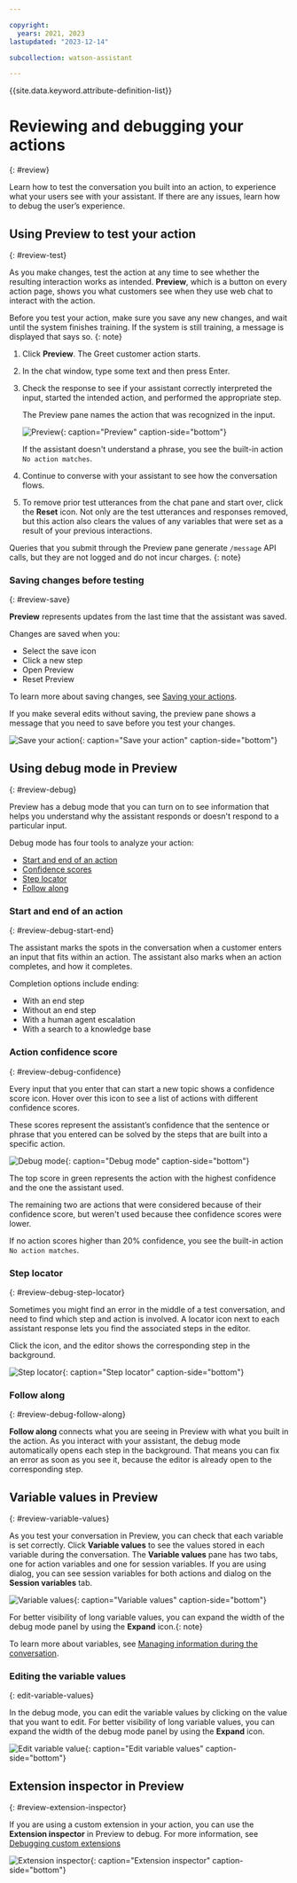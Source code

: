 ```yaml
---

copyright:
  years: 2021, 2023
lastupdated: "2023-12-14"

subcollection: watson-assistant

---
```


{{site.data.keyword.attribute-definition-list}}



# Reviewing and debugging your actions
{: #review}

Learn how to test the conversation you built into an action, to experience what your users see with your assistant. If there are any issues, learn how to debug the user’s experience.

## Using Preview to test your action
{: #review-test}

As you make changes, test the action at any time to see whether the resulting interaction works as intended. **Preview**, which is a button on every action page, shows you what customers see when they use web chat to interact with the action.

Before you test your action, make sure you save any new changes, and wait until the system finishes training. If the system is still training, a message is displayed that says so.
{: note}

1.  Click **Preview**. The Greet customer action starts.

1.  In the chat window, type some text and then press Enter.

1.  Check the response to see if your assistant correctly interpreted the input, started the intended action, and performed the appropriate step.

    The Preview pane names the action that was recognized in the input. 

    ![Preview](images/review-preview.png){: caption="Preview" caption-side="bottom"}
    
    If the assistant doesn't understand a phrase, you see the built-in action `No action matches`.

1.  Continue to converse with your assistant to see how the conversation flows.

1.  To remove prior test utterances from the chat pane and start over, click the **Reset** icon. Not only are the test utterances and responses removed, but this action also clears the values of any variables that were set as a result of your previous interactions.

Queries that you submit through the Preview pane generate `/message` API calls, but they are not logged and do not incur charges.
{: note}

### Saving changes before testing
{: #review-save}

**Preview** represents updates from the last time that the assistant was saved. 

Changes are saved when you:
-   Select the save icon
-   Click a new step
-   Open Preview
-   Reset Preview

To learn more about saving changes, see [Saving your actions](/docs/watson-assistant?topic=watson-assistant-save-actions).

If you make several edits without saving, the preview pane shows a message that you need to save before you test your changes. 

![Save your action](images/review-preview-save.png){: caption="Save your action" caption-side="bottom"}

## Using debug mode in Preview
{: #review-debug}

Preview has a debug mode that you can turn on to see information that helps you understand why the assistant responds or doesn't respond to a particular input.

Debug mode has four tools to analyze your action:

-   [Start and end of an action](#review-debug-start-end)
-   [Confidence scores](#review-debug-confidence)
-   [Step locator](#review-debug-step-locator)
-   [Follow along](#review-debug-follow-along)

### Start and end of an action
{: #review-debug-start-end}

The assistant marks the spots in the conversation when a customer enters an input that fits within an action. The assistant also marks when an action completes, and how it completes. 

Completion options include ending:
-   With an end step
-   Without an end step
-   With a human agent escalation
-   With a search to a knowledge base

### Action confidence score
{: #review-debug-confidence}

Every input that you enter that can start a new topic shows a confidence score icon. Hover over this icon to see a list of actions with different confidence scores.

These scores represent the assistant’s confidence that the sentence or phrase that you entered can be solved by the steps that are built into a specific action.

![Debug mode](images/rn-debug-confidence.png){: caption="Debug mode" caption-side="bottom"}

The top score in green represents the action with the highest confidence and the one the assistant used.

The remaining two are actions that were considered because of their confidence score, but weren't used because thee confidence scores were lower.

If no action scores higher than 20% confidence, you see the built-in action `No action matches`.

### Step locator
{: #review-debug-step-locator}

Sometimes you might find an error in the middle of a test conversation, and need to find which step and action is involved. A locator icon next to each assistant response lets you find the associated steps in the editor.

Click the icon, and the editor shows the corresponding step in the background.

![Step locator](images/review-step-locator.png){: caption="Step locator" caption-side="bottom"}

### Follow along
{: #review-debug-follow-along}

**Follow along** connects what you are seeing in Preview with what you built in the action. As you interact with your assistant, the debug mode automatically opens each step in the background. That means you can fix an error as soon as you see it, because the editor is already open to the corresponding step.

## Variable values in Preview
{: #review-variable-values}

As you test your conversation in Preview, you can check that each variable is set correctly. Click **Variable values** to see the values stored in each variable during the conversation. The **Variable values** pane has two tabs, one for action variables and one for session variables. If you are using dialog, you can see session variables for both actions and dialog on the **Session variables** tab.

![Variable values](images/expand-debug-mode.png){: caption="Variable values" caption-side="bottom"}

For better visibility of long variable values, you can expand the width of the debug mode panel by using the **Expand** icon.{: note}

To learn more about variables, see [Managing information during the conversation](/docs/watson-assistant?topic=watson-assistant-manage-info).

### Editing the variable values
{: edit-variable-values}

In the debug mode, you can edit the variable values by clicking on the value that you want to edit. For better visibility of long variable values, you can expand the width of the debug mode panel by using the **Expand** icon.

![Edit variable value](images/edit-debug-var-value.png){: caption="Edit variable values" caption-side="bottom"}

## Extension inspector in Preview
{: #review-extension-inspector}

If you are using a custom extension in your action, you can use the **Extension inspector** in Preview to debug. For more information, see [Debugging custom extensions](/docs/watson-assistant?topic=watson-assistant-call-extension#extension-debug)

![Extension inspector](images/extension-inspector-preview.png){: caption="Extension inspector" caption-side="bottom"}

